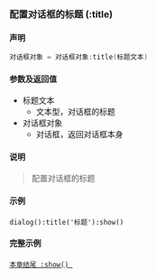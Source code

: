 ### 配置对话框的标题 \(**:title**\)


#### 声明
```lua
对话框对象 = 对话框对象:title(标题文本)
```


#### 参数及返回值
- 标题文本
    - 文本型，对话框的标题
- 对话框对象
    - 对话框，返回对话框本身


#### 说明
> 配置对话框的标题  


#### 示例  
```
dialog():title('标题'):show()
```


#### 完整示例
[`本章结尾 :show() `](/Handbook/dialog/_show.md)  

